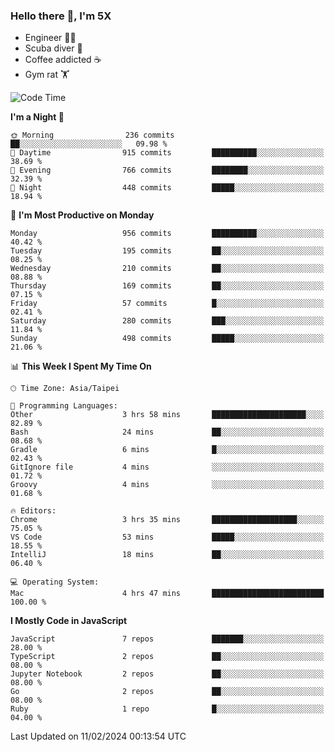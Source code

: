 ### Hello there 👋, I'm 5X

* Engineer 👨‍💻
* Scuba diver 🤿
* Coffee addicted ☕️
* Gym rat 🏋️

<!--START_SECTION:waka-->
![Code Time](http://img.shields.io/badge/Code%20Time-795%20hrs-blue)

**I'm a Night 🦉** 

```text
🌞 Morning                236 commits         ██░░░░░░░░░░░░░░░░░░░░░░░   09.98 % 
🌆 Daytime                915 commits         ██████████░░░░░░░░░░░░░░░   38.69 % 
🌃 Evening                766 commits         ████████░░░░░░░░░░░░░░░░░   32.39 % 
🌙 Night                  448 commits         █████░░░░░░░░░░░░░░░░░░░░   18.94 % 
```
📅 **I'm Most Productive on Monday** 

```text
Monday                   956 commits         ██████████░░░░░░░░░░░░░░░   40.42 % 
Tuesday                  195 commits         ██░░░░░░░░░░░░░░░░░░░░░░░   08.25 % 
Wednesday                210 commits         ██░░░░░░░░░░░░░░░░░░░░░░░   08.88 % 
Thursday                 169 commits         ██░░░░░░░░░░░░░░░░░░░░░░░   07.15 % 
Friday                   57 commits          █░░░░░░░░░░░░░░░░░░░░░░░░   02.41 % 
Saturday                 280 commits         ███░░░░░░░░░░░░░░░░░░░░░░   11.84 % 
Sunday                   498 commits         █████░░░░░░░░░░░░░░░░░░░░   21.06 % 
```


📊 **This Week I Spent My Time On** 

```text
🕑︎ Time Zone: Asia/Taipei

💬 Programming Languages: 
Other                    3 hrs 58 mins       █████████████████████░░░░   82.89 % 
Bash                     24 mins             ██░░░░░░░░░░░░░░░░░░░░░░░   08.68 % 
Gradle                   6 mins              █░░░░░░░░░░░░░░░░░░░░░░░░   02.43 % 
GitIgnore file           4 mins              ░░░░░░░░░░░░░░░░░░░░░░░░░   01.72 % 
Groovy                   4 mins              ░░░░░░░░░░░░░░░░░░░░░░░░░   01.68 % 

🔥 Editors: 
Chrome                   3 hrs 35 mins       ███████████████████░░░░░░   75.05 % 
VS Code                  53 mins             █████░░░░░░░░░░░░░░░░░░░░   18.55 % 
IntelliJ                 18 mins             ██░░░░░░░░░░░░░░░░░░░░░░░   06.40 % 

💻 Operating System: 
Mac                      4 hrs 47 mins       █████████████████████████   100.00 % 
```

**I Mostly Code in JavaScript** 

```text
JavaScript               7 repos             ███████░░░░░░░░░░░░░░░░░░   28.00 % 
TypeScript               2 repos             ██░░░░░░░░░░░░░░░░░░░░░░░   08.00 % 
Jupyter Notebook         2 repos             ██░░░░░░░░░░░░░░░░░░░░░░░   08.00 % 
Go                       2 repos             ██░░░░░░░░░░░░░░░░░░░░░░░   08.00 % 
Ruby                     1 repo              █░░░░░░░░░░░░░░░░░░░░░░░░   04.00 % 
```




 Last Updated on 11/02/2024 00:13:54 UTC
<!--END_SECTION:waka-->
